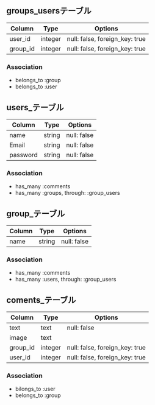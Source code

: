 ## groups_usersテーブル

|Column|Type|Options|
|------|----|-------|
|user_id|integer|null: false, foreign_key: true|
|group_id|integer|null: false, foreign_key: true|

### Association
- belongs_to :group
- belongs_to :user


## users_テーブル
|Column|Type|Options|
|------|----|-------|
|name|string|null: false|
|Email|string|null: false|
|password|string|null: false|

### Association
- has_many :comments
- has_many :groups, through: :group_users


## group_テーブル
|Column|Type|Options|
|------|----|-------|
|name|string|null: false|

### Association
- has_many :comments
- has_many :users, through: :group_users


## coments_テーブル
|Column|Type|Options|
|------|----|-------|
|text|text|null: false|
|image|text|
|group_id|integer|null: false, foreign_key: true|
|user_id|integer|null: false, foreign_key: true|

### Association
- bilongs_to :user
- belongs_to :group
